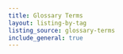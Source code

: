 ```yaml
---
title: Glossary Terms
layout: listing-by-tag
listing_source: glossary-terms
include_general: true
---
```

